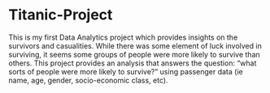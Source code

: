 # Titanic-Project
This is my first Data Analytics project which provides insights on the survivors and casualities. While there was some element of luck involved in surviving, it seems some groups of people were more likely to survive than others. This project provides an analysis that answers the question: “what sorts of people were more likely to survive?” using passenger data (ie name, age, gender, socio-economic class, etc).
